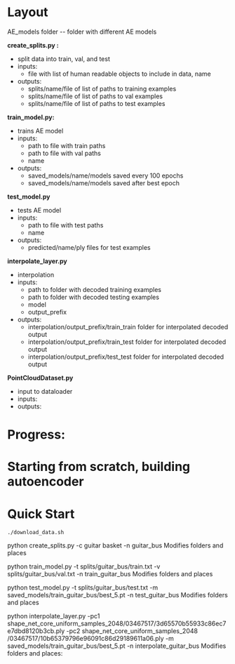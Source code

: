 # Layout

AE_models folder -- folder with different AE models

**create_splits.py :**
- split data into train, val, and test
- inputs: 
	- file with list of human readable objects to include in data, name
- outputs: 
	- splits/name/file of list of paths to training examples
	- splits/name/file of list of paths to val examples
	- splits/name/file of list of paths to test examples

**train_model.py:**
- trains AE model
- inputs: 
	- path to file with train paths
	- path to file with val paths
	- name
- outputs: 
	- saved_models/name/models saved every 100 epochs
	- saved_models/name/models saved after best epoch
                              
**test_model.py** 
- tests AE model
- inputs: 
	- path to file with test paths
	- name
- outputs: 
	- predicted/name/ply files for test examples
               
**interpolate_layer.py** 
- interpolation
- inputs: 
	- path to folder with decoded training examples
	- path to folder with decoded testing examples
	- model
	- output_prefix
-  outputs: 
	- interpolation/output_prefix/train_train folder for interpolated decoded output
	- interpolation/output_prefix/train_test folder for interpolated decoded output
	- interpolation/output_prefix/test_test folder for interpolated decoded output
               
**PointCloudDataset.py** 
- input to dataloader
- inputs: 
- outputs: 


# Progress:
# Starting from scratch, building autoencoder


# Quick Start
`./download_data.sh`


python create_splits.py -c guitar basket -n guitar_bus
Modifies folders and places


python train_model.py -t splits/guitar_bus/train.txt -v splits/guitar_bus/val.txt -n train_guitar_bus
Modifies  folders and places


python test_model.py -t splits/guitar_bus/test.txt -m saved_models/train_guitar_bus/best_5.pt -n test_guitar_bus
Modifies folders and places



python interpolate_layer.py -pc1 shape_net_core_uniform_samples_2048/03467517/3d65570b55933c86ec7e7dbd8120b3cb.ply -pc2 shape_net_core_uniform_samples_2048
/03467517/10b65379796e96091c86d29189611a06.ply -m saved_models/train_guitar_bus/best_5.pt -n interpolate_guitar_bus
Modifies folders and places: